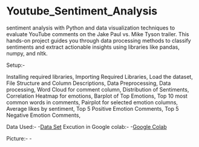 # Youtube_Sentiment_Analysis
sentiment analysis with Python and data visualization techniques to evaluate YouTube comments on the Jake Paul vs. Mike Tyson trailer. This hands-on project guides you through data processing methods to classify sentiments and extract actionable insights using libraries like pandas, numpy, and nltk.

Setup:-

Installing required libraries,
Importing Required Libraries,
Load the dataset,
File Structure and Column Descriptions,
Data Preprocessing,
Data processing,
Word Cloud for comment column,
Distribution of Sentiments,
Correlation Heatmap for emotions,
Barplot of Top Emotions,
Top 10 most common words in comments,
Pairplot for selected emotion columns,
Average likes by sentiment,
Top 5 Positive Emotion Comments,
Top 5 Negative Emotion Comments,

Data Used:-
-<a href="https://cf-courses-data.s3.us.cloud-object-storage.appdomain.cloud/-H0BcPr512mhbTDDfkcTJA/comments-with-emotions.csv">Data Set</a>
Excution in Google colab:-
-<a href="https://colab.research.google.com/drive/1_X0VFjRsIlNJ7oQmqLZsedADxWTezHKr">Google Colab</a>

Picture:- -<a href="C:\Users\nagav\OneDrive\Desktop\Screenshot 2024-11-28 120536.png">

